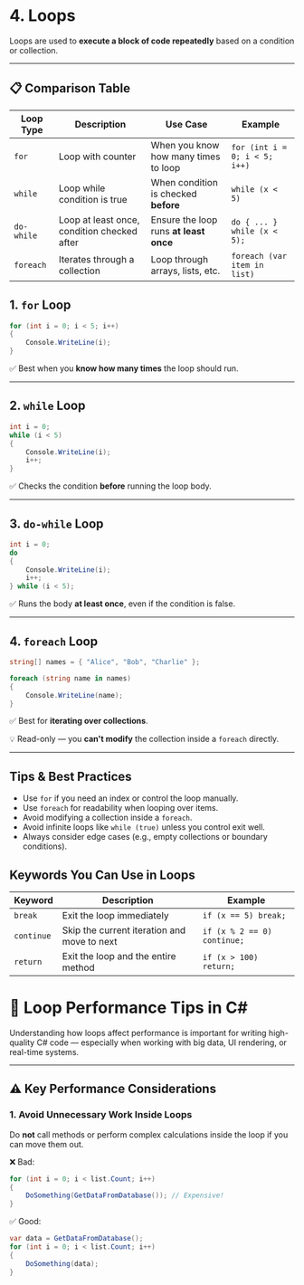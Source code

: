 # 4. Loops

Loops are used to **execute a block of code repeatedly** based on a condition or collection.

---

## 📋 Comparison Table

| Loop Type | Description | Use Case | Example |
| --- | --- | --- | --- |
| `for` | Loop with counter | When you know how many times to loop | `for (int i = 0; i < 5; i++)` |
| `while` | Loop while condition is true | When condition is checked **before** | `while (x < 5)` |
| `do-while` | Loop at least once, condition checked after | Ensure the loop runs **at least once** | `do { ... } while (x < 5);` |
| `foreach` | Iterates through a collection | Loop through arrays, lists, etc. | `foreach (var item in list)` |

## 1. `for` Loop

```csharp
for (int i = 0; i < 5; i++)
{
    Console.WriteLine(i);
}
```

✅ Best when you **know how many times** the loop should run.

---

## 2. `while` Loop

```csharp
int i = 0;
while (i < 5)
{
    Console.WriteLine(i);
    i++;
}
```

✅ Checks the condition **before** running the loop body.

---

## 3. `do-while` Loop

```csharp
int i = 0;
do
{
    Console.WriteLine(i);
    i++;
} while (i < 5);
```

✅ Runs the body **at least once**, even if the condition is false.

---

## 4. `foreach` Loop

```csharp
string[] names = { "Alice", "Bob", "Charlie" };

foreach (string name in names)
{
    Console.WriteLine(name);
}
```

✅ Best for **iterating over collections**.

💡 Read-only — you **can't modify** the collection inside a `foreach` directly.

---

## Tips & Best Practices

- Use `for` if you need an index or control the loop manually.
- Use `foreach` for readability when looping over items.
- Avoid modifying a collection inside a `foreach`.
- Avoid infinite loops like `while (true)` unless you control exit well.
- Always consider edge cases (e.g., empty collections or boundary conditions).

## Keywords You Can Use in Loops

| Keyword | Description | Example |
| --- | --- | --- |
| `break` | Exit the loop immediately | `if (x == 5) break;` |
| `continue` | Skip the current iteration and move to next | `if (x % 2 == 0) continue;` |
| `return` | Exit the loop and the entire method | `if (x > 100) return;` |

# 🚀 Loop Performance Tips in C#

Understanding how loops affect performance is important for writing high-quality C# code — especially when working with big data, UI rendering, or real-time systems.

---

## ⚠️ Key Performance Considerations

### 1. Avoid Unnecessary Work Inside Loops

Do **not** call methods or perform complex calculations inside the loop if you can move them out.

❌ Bad:

```csharp
for (int i = 0; i < list.Count; i++)
{
    DoSomething(GetDataFromDatabase()); // Expensive!
}
```

✅ Good:

```csharp
var data = GetDataFromDatabase();
for (int i = 0; i < list.Count; i++)
{
    DoSomething(data);
}
```